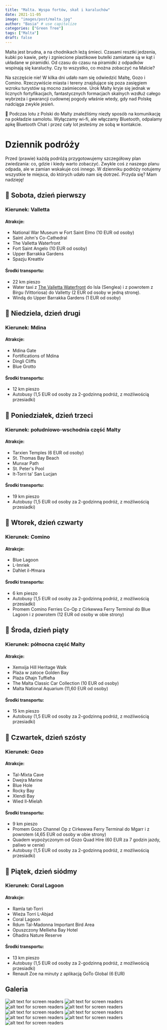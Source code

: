 ```yaml
---
title: "Malta. Wyspa fortów, skał i karaluchów"
date: 2021-11-05
image: "images/post/malta.jpg"
author: "Basia" # use capitalize
categories: ["Green Tree"]
tags: ["Malta"]
draft: false
---
```


Malta jest brudna, a na chodnikach leżą śmieci. Czasami resztki jedzenia, kubki po kawie, pety i zgniecione plastikowe butelki zamiatane są w kąt i układane w piramidki. Od czasu do czasu na piramidki z odpadków wspinają się karaluchy. Czy to wszystko, co można zobaczyć na Malcie?

Na szczęście nie! W kilka dni udało nam się odwiedzić Maltę, Gozo i Comino. Rzeczywiście miasta i tereny znajdujące się poza zasięgiem wzroku turystów są mocno zaśmiecone. Urok Malty kryje się jednak w licznych fortyfikacjach, fantastycznych formacjach skalnych wzdłuż całego wybrzeża i gwarancji cudownej pogody właśnie wtedy, gdy nad Polskę nadciąga zwykle jesień.

🧠 Podczas lotu z Polski do Malty znaleźliśmy niezły sposób na komunikację na pokładzie samolotu. Wyłączamy wi-fi, ale włączamy Bluetooth, odpalamy apkę Bluetooth Chat i przez cały lot jesteśmy ze sobą w kontakcie.

# Dziennik podróży

Przed (prawie) każdą podróżą przygotowujemy szczegółowy plan zwiedzania: co, gdzie i kiedy warto zobaczyć. Zwykle coś z naszego planu odpada, ale w zamian wskakuje coś innego. W dzienniku podróży notujemy wszystkie te miejsca, do których udało nam się dotrzeć. Przyda się? Mam nadzieję!

## 📆 Sobota, dzień pierwszy

### Kierunek: Valletta

#### Atrakcje:

* National War Museum w Fort Saint Elmo (10 EUR od osoby)
* Saint John's Co-Cathedral
* The Valletta Waterfront
* Fort Saint Angelo (10 EUR od osoby)
* Upper Barrakka Gardens
* Spazju Kreattiv

#### Środki transportu:

* 22 km pieszo
* Water taxi z [The Valletta Waterfront](https://goo.gl/maps/evyXiHMRuKERpAt99) do Isla (Senglea) i z powrotem z Birgu (Vittoriosa) do Valletty (2 EUR od osoby w jedną stronę).
* Windą do Upper Barrakka Gardens (1 EUR od osoby)

## 📆 Niedziela, dzień drugi

### Kierunek: Mdina

#### Atrakcje:
* Mdina Gate
* Fortifications of Mdina
* Dingli Cliffs
* Blue Grotto

#### Środki transportu:
* 12 km pieszo
* Autobusy (1,5 EUR od osoby za 2-godzinną podróż, z możliwością przesiadki)

## 📆 Poniedziałek, dzień trzeci

### Kierunek: południowo-wschodnia część Malty

#### Atrakcje:

* Tarxien Temples (6 EUR od osoby)
* St. Thomas Bay Beach
* Munxar Path
* St. Peter's Pool
* It-Torri ta' San Lucjan

#### Środki transportu:
* 19 km pieszo
* Autobusy (1,5 EUR od osoby za 2-godzinną podróż, z możliwością przesiadki)

## 📆 Wtorek, dzień czwarty

### Kierunek: Comino

#### Atrakcje:
* Blue Lagoon
* L-Imriek
* Daħlet il-Ħmara

#### Środki transportu:
* 6 km pieszo
* Autobusy (1,5 EUR od osoby za 2-godzinną podróż, z możliwością przesiadki)
* Promem Comino Ferries Co-Op z Cirkewwa Ferry Terminal do Blue Lagoon i z powrotem (12 EUR od osoby w obie strony)

## 📆 Środa, dzień piąty

### Kierunek: północna część Malty

#### Atrakcje:
* Xemxija Hill Heritage Walk
* Plaża w zatoce Golden Bay
* Plaża Għajn Tuffieħa
* The Malta Classic Car Collection (10 EUR od osoby)
* Malta National Aquarium (11,60 EUR od osoby)

#### Środki transportu:
* 15 km pieszo
* Autobusy (1,5 EUR od osoby za 2-godzinną podróż, z możliwością przesiadki)

## 📆 Czwartek, dzień szósty

### Kierunek: Gozo

#### Atrakcje:
* Tal-Mixta Cave
* Dwejra Marine
* Blue Hole
* Rocky Bay
* Xlendi Bay
* Wied Il-Mielaħ

#### Środki transportu:
* 9 km pieszo
* Promem Gozo Channel Op z Cirkewwa Ferry Terminal do Mgarr i z powrotem (4,65 EUR od osoby w obie strony)
* Quadem wypożyczonym od Gozo Quad Hire (60 EUR za 7 godzin jazdy, paliwo w cenie)
* Autobusy (1,5 EUR od osoby za 2-godzinną podróż, z możliwością przesiadki)

## 📆 Piątek, dzień siódmy

### Kierunek: Coral Lagoon

#### Atrakcje:
* Ramla tat-Torri
* Wieża Torri L-Abjad
* Coral Lagoon
* Rdum Tal-Madonna Important Bird Area
* Opuszczony Mellieha Bay Hotel
* Għadira Nature Reserve

#### Środki transportu:
* 13 km pieszo
* Autobusy (1,5 EUR od osoby za 2-godzinną podróż, z możliwością przesiadki)
* Renault Zoe na minuty z aplikacją GoTo Global (6 EUR)

## Galeria

![alt text for screen readers](/images/malta/20211101_122303.jpg )
![alt text for screen readers](/images/malta/20211031_110141.jpg )
![alt text for screen readers](/images/malta/20211031_170205.jpg )
![alt text for screen readers](/images/malta/20211101_125806.jpg )
![alt text for screen readers](/images/malta/20211101_134143.jpg )
![alt text for screen readers](/images/malta/20211101_150436.jpg )
![alt text for screen readers](/images/malta/20211101_151127.jpg )
![alt text for screen readers](/images/malta/20211105_123031.jpg )
![alt text for screen readers](/images/malta/20211031_102450.jpg )